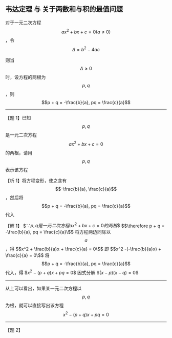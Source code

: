 ## 韦达定理 与 关于两数和与积的最值问题

<script src="https://polyfill.io/v3/polyfill.min.js?features=es6"></script>
<script id="MathJax-script" async src="https://cdn.jsdelivr.net/npm/mathjax@3/es5/tex-mml-chtml.js"></script>

对于一元二次方程 $$ax^2 + bx + c = 0 (a \neq 0)$$，令 $$\Delta = b^2 - 4ac$$

则当 $$\Delta \geq 0$$ 时，设方程的两根为 $$p, q$$，则 $$p + q = -\frac{b}{a}, pq = \frac{c}{a}$$

---

【题 1】已知 $$p, q$$ 是一元二次方程 $$ax^2 + bx + c = 0$$ 的两根，请用 $$p, q$$ 表示该方程

【析 1】将方程变形，使之含有 $$-\frac{b}{a}, \frac{c}{a}$$，然后将 $$p + q = -\frac{b}{a}, pq = \frac{c}{a}$$ 代入

【解 1】
\$$\because p, q 是一元二次方程 ax^2 + bx + c = 0 的两根\$$
\$$\therefore p + q = -\frac{b}{a}, pq = \frac{c}{a}\$$
将方程两边同除以 $$a$$，得
\$$x^2 + \frac{b}{a}x + \frac{c}{a} = 0\$$
即
\$$x^2 -(-\frac{b}{a}x) + \frac{c}{a} = 0\$$
将 $$p + q = -\frac{b}{a}, pq = \frac{c}{a}$$ 代入，得
\$$x^2 - (p + q)x + pq = 0\$$
因式分解
\$$(x - p)(x - q) = 0\$$

---

从上可以看出，如果某一元二次方程以 $$p, q$$ 为根，就可以直接写出该方程 $$x^2 - (p + q)x + pq = 0$$

---

【题 2】
